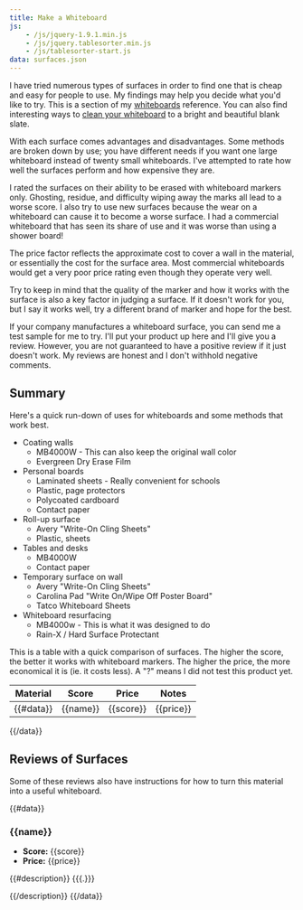 ```yaml
---
title: Make a Whiteboard
js:
    - /js/jquery-1.9.1.min.js
    - /js/jquery.tablesorter.min.js
    - /js/tablesorter-start.js
data: surfaces.json
---
```


I have tried numerous types of surfaces in order to find one that is cheap and easy for people to use.  My findings may help you decide what you'd like to try.  This is a section of my [whiteboards](../) reference.  You can also find interesting ways to [clean your whiteboard](../cleaners/) to a bright and beautiful blank slate.

With each surface comes advantages and disadvantages.  Some methods are broken down by use; you have different needs if you want one large whiteboard instead of twenty small whiteboards.  I've attempted to rate how well the surfaces perform and how expensive they are.

I rated the surfaces on their ability to be erased with whiteboard markers only.  Ghosting, residue, and difficulty wiping away the marks all lead to a worse score.  I also try to use new surfaces because the wear on a whiteboard can cause it to become a worse surface.  I had a commercial whiteboard that has seen its share of use and it was worse than using a shower board!

The price factor reflects the approximate cost to cover a wall in the material, or essentially the cost for the surface area.  Most commercial whiteboards would get a very poor price rating even though they operate very well.

Try to keep in mind that the quality of the marker and how it works with the surface is also a key factor in judging a surface.  If it doesn't work for you, but I say it works well, try a different brand of marker and hope for the best.

If your company manufactures a whiteboard surface, you can send me a test sample for me to try.  I'll put your product up here and I'll give you a review.  However, you are not guaranteed to have a positive review if it just doesn't work.  My reviews are honest and I don't withhold negative comments.


Summary
-------

Here's a quick run-down of uses for whiteboards and some methods that work best.

* Coating walls
    * MB4000W - This can also keep the original wall color
    * Evergreen Dry Erase Film
* Personal boards
    * Laminated sheets - Really convenient for schools
    * Plastic, page protectors
    * Polycoated cardboard
    * Contact paper
* Roll-up surface
    * Avery "Write-On Cling Sheets"
    * Plastic, sheets
* Tables and desks
    * MB4000W
    * Contact paper
* Temporary surface on wall
    * Avery "Write-On Cling Sheets"
    * Carolina Pad "Write On/Wipe Off Poster Board"
    * Tatco Whiteboard Sheets
* Whiteboard resurfacing
    * MB4000w - This is what it was designed to do
    * Rain-X / Hard Surface Protectant

This is a table with a quick comparison of surfaces.  The higher the score, the better it works with whiteboard markers.  The higher the price, the more economical it is (ie. it costs less).  A "?" means I did not test this product yet.

| Material | Score | Price | Notes |
|----------|:-----:|:-----:|-------|
{{#data}}| {{name}} | {{score}} | {{price}} | {{notes}} |
{{/data}}


Reviews of Surfaces
-------------------

Some of these reviews also have instructions for how to turn this material into a useful whiteboard.


{{#data}}
### {{name}}

* **Score:** {{score}}
* **Price:** {{price}}

{{#description}}
{{{.}}}

{{/description}}
{{/data}}
